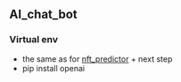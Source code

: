 ## AI_chat_bot

### Virtual env

- the same as for [nft_predictor](https://github.com/meat-app-hack/nft-predictor) + next step
- pip install openai

